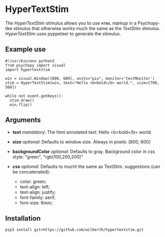 # HyperTextStim
The _HyperTextStim_ stimulus allows you to use ʜᴛᴍʟ markup in a Psychopy-like stimulus that otherwise
works much the same as the <i>TextStim</i> stimulus. _HyperTextStim_ uses pyppeteer to generate the stimulus.

## Example use
```
#!/usr/bin/env python3
from psychopy import visual
import hypertextstim

win = visual.Window([800, 600], units="pix", monitor='testMonitor')
stim = HyperTextStim(win, text="Hello <b>bold</b> world.", size=[700, 560])

while not event.getKeys():
  stim.draw()
  win.flip()
```

## Arguments
-	__text__
	_mandatory_: The html annotated text: Hello &lt;b&gt;bold&lt;/b&gt; world.</dd>

- __size__
	_optional_: Defaults to window size. Always in pixels: [800, 600]

- __backgroundColor__
	_optional_: Defaults to gray. Background color in css style: "green", "rgb(100,200,200)"

- __css__
	_optional_: Defaults to mucht the same as TextStim. suggestions (can be concatenated):
	- color: green;
	- text-align: left;
	-	text-align: justify;
	-	font-family: serif;
	-	font-size: 6mm;

## Installation
```
pip3 install git+https://github.com/wilberth/hypertextstim.git
```
